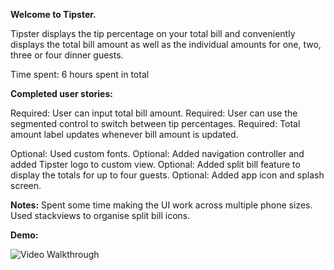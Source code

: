 <b>Welcome to Tipster.</b>

Tipster displays the tip percentage on your total bill and conveniently displays the total bill amount as well as the individual amounts for one, two, three or four dinner guests.

Time spent: 6 hours spent in total

<b>Completed user stories:</b>

Required: User can input total bill amount.
Required: User can use the segmented control to switch between tip percentages.
Required: Total amount label updates whenever bill amount is updated. 

Optional: Used custom fonts.
Optional: Added navigation controller and added Tipster logo to custom view.
Optional: Added split bill feature to display the totals for up to four guests.
Optional: Added app icon and splash screen.

<b>Notes:</b>
Spent some time making the UI work across multiple phone sizes.
Used stackviews to organise split bill icons.

<b>Demo:</b>

![Video Walkthrough](http://i.imgur.com/YQBjqNe.gif)
